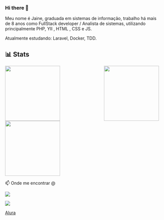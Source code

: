 ### Hi there 👋

Meu nome é Jaine, graduada em sistemas de informação, trabalho há mais de 8 anos como FullStack developer / Analista de sistemas, utilizando principalmente PHP, YII , HTML , CSS e JS.

Atualmente estudando:
Laravel, Docker, TDD. 

## 📊 Stats

<div style="display: flex; justify-content: space-between;">
    <img src="https://github-readme-stats.vercel.app/api/top-langs/?username=jaineezequiel&theme=dracula&layout=compact" height="180em">
    <img src="https://github-readme-stats.vercel.app/api?username=jaineezequiel&show_icons=true&theme=dracula" height="180em">
</div>
<div style="display: flex; justify-content:">
    <img src="https://github-readme-activity-graph.vercel.app/graph?username=jaineezequiel&custom_title=Liv's%20github%20activity%20graph&theme=dracula" height="180em">
</div>

📫 Onde me encontrar @

 <a href="https://www.linkedin.com/in/jaine-ezequiel-a5a5a339/"><img src="https://img.shields.io/badge/LinkedIn-0077B5?style=for-the-badge&logo=linkedin&logoColor=white" /></a>

<a href="https://twitter.com/Jaineezequiel"><img src="https://img.shields.io/badge/Twitter-1DA1F2?style=for-the-badge&logo=twitter&logoColor=white)https://img.shields.io/badge/Twitter-1DA1F2?style=for-the-badge&logo=twitter&logoColor=white" /></a>

<a href="https://cursos.alura.com.br/user/jaineezequiel">Alura</a>

